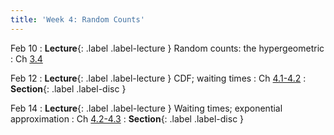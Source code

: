 ```yaml
---
title: 'Week 4: Random Counts'
---
```


Feb 10
: **Lecture**{: .label .label-lecture } Random counts: the hypergeometric
    : Ch [3.4](http://stat88.org/textbook/content/Chapter_03/04_The_Hypergeometric_Distribution.html)

Feb 12
: **Lecture**{: .label .label-lecture } CDF; waiting times
    : Ch [4.1-4.2](http://stat88.org/textbook/content/Chapter_04/01_Cumulative_Distribution_Function.html)
: **Section**{: .label .label-disc }

Feb 14
: **Lecture**{: .label .label-lecture } Waiting times; exponential approximation
    : Ch [4.2-4.3](http://stat88.org/textbook/content/Chapter_04/02_Waiting_Times.html)
: **Section**{: .label .label-disc }
